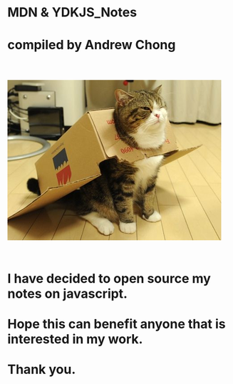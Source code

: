 <h1>MDN & YDKJS_Notes<h1>
<p>compiled by Andrew Chong</p>
  
<br>![alt text](https://github.com/andrewcmk/YDKJS-Notes-Examples/blob/master/assets/Cat.jpeg)</br>

<br>I have decided to open source my notes on javascript.</br>
<br>Hope this can benefit anyone that is interested in my work.</br>
<br>Thank you.</br>
